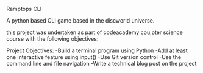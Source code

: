 Ramptops CLI

A python based CLI game based in the discworld universe. 

this project was undertaken as part of codeacademy cou,pter science course with the following objectives:

Project Objectives:
-Build a terminal program using Python
-Add at least one interactive feature using input()
-Use Git version control
-Use the command line and file navigation
-Write a technical blog post on the project